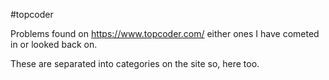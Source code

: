 #topcoder

Problems found on https://www.topcoder.com/ either ones I have cometed in or looked back on.

These are separated into categories on the site so, here too.